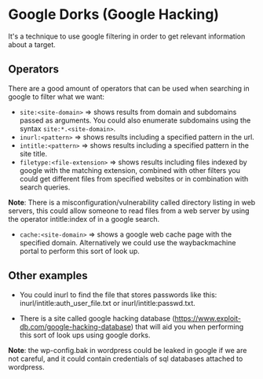 # Google Dorks (Google Hacking)

It's a technique to use google filtering in order to get relevant information about a target.

## Operators

There are a good amount of operators that can be used when searching in google to filter what we want:

- `site:<site-domain>` => shows results from domain and subdomains passed as arguments. You could also enumerate subdomains using the syntax `site:*.<site-domain>`.
- `inurl:<pattern>` => shows results including a specified pattern in the url.
- `intitle:<pattern>` => shows results including a specified pattern in the site title.
- `filetype:<file-extension>` => shows results including files indexed by google with the matching extension, combined with other filters you could get different files from specified websites or in combination with search queries.

**Note**: There is a misconfiguration/vulnerability called directory listing in web servers, this could allow someone to read files from a web server by using the operator intitle:index of in a google search.

- `cache:<site-domain>` => shows a google web cache page with the specified domain. Alternatively we could use the waybackmachine portal to perform this sort of look up.

## Other examples

- You could inurl to find the file that stores passwords like this: inurl/intitle:auth_user_file.txt or inurl/intitle:passwd.txt.

- There is a site called google hacking database (https://www.exploit-db.com/google-hacking-database) that will aid you when performing this sort of look ups using google dorks.

**Note**: the wp-config.bak in wordpress could be leaked in google if we are not careful, and it could contain credentials of sql databases attached to wordpress. 